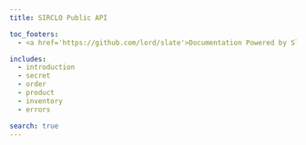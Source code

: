 ```yaml
---
title: SIRCLO Public API

toc_footers:
  - <a href='https://github.com/lord/slate'>Documentation Powered by Slate</a>

includes:
  - introduction
  - secret
  - order
  - product
  - inventory
  - errors

search: true
---
```


<!-- Converted with the swagger-to-slate https://github.com/lavkumarv/swagger-to-slate -->
